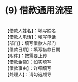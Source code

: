 # (9) 借款通用流程

<br>【借款人姓名】：填写姓名
<br>【借款人电话】：填写电话
<br>【部门】：填写借款人部门
<br>【借款日期】：填写借款日期
<br>【附件】：按需要上传
<br>【借款金额】：如实填写
<br>【借款事由】：详细填写
<br>【处理人】：请勾选领导